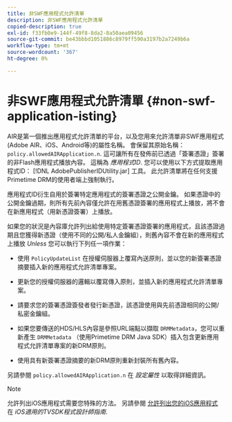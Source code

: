 ```yaml
---
title: 非SWF應用程式允許清單
description: 非SWF應用程式允許清單
copied-description: true
exl-id: f33fb0e9-144f-49f8-8da2-8a50aea09456
source-git-commit: be43bbbd1051886c8979ff590a3197b2a7249b6a
workflow-type: tm+mt
source-wordcount: '367'
ht-degree: 0%

---
```


# 非SWF應用程式允許清單 {#non-swf-application-isting}

AIR是第一個推出應用程式允許清單的平台，以及您用來允許清單非SWF應用程式(Adobe AIR、iOS、Android等)的屬性名稱。 會保留其原始名稱： `policy.allowedAIRApplication.n`. 這可讓所有在發佈前已透過「簽署憑證」簽署的非Flash應用程式播放內容。 這稱為 *應用程式ID*. 您可以使用以下方式提取應用程式ID： [!DNL AdobePublisherIDUtility.jar] 工具。 此允許清單將在任何支援Primetime DRM的使用者端上強制執行。

應用程式ID衍生自用於簽署特定應用程式的簽署憑證之公開金鑰。 如果憑證中的公開金鑰過期，則所有先前內容僅允許在用舊憑證簽署的應用程式上播放，將不會在新應用程式（用新憑證簽署）上播放。

如果您的狀況是內容庫允許列出給使用特定簽署憑證簽署的應用程式，且該憑證過期且您獲得新憑證（使用不同的公開/私人金鑰組），則舊內容不會在新的應用程式上播放 *Unless* 您可以執行下列任一項作業：

* 使用 `PolicyUpdateList` 在授權伺服器上覆寫內送原則，並以您的新簽署憑證摘要插入新的應用程式允許清單專案。
* 更新您的授權伺服器的邏輯以覆寫傳入原則，並插入新的應用程式允許清單專案。
* 請要求您的簽署憑證簽發者發行新憑證，該憑證使用與先前憑證相同的公開/私密金鑰組。
* 如果您要傳送的HDS/HLS內容是參照URL端點以擷取 `DRMMetadata`，您可以重新產生 `DRMMetadata` （使用Primetime DRM Java SDK）插入包含更新應用程式允許清單專案的新DRM原則。

* 使用具有新簽署憑證摘要的新DRM原則重新封裝所有舊內容。

另請參閱 `policy.allowedAIRApplication.n` 在 *設定屬性* 以取得詳細資訊。

>[!NOTE]
>
>允許列出iOS應用程式需要您特殊的方法。 另請參閱 [允許列出您的iOS應用程式](../../../../../programming/tvsdk-3x-ios-prog/ios-3x-drm-content-security/ios-3x-allowlist-your-ios-application.md) 在 *iOS適用的TVSDK程式設計師指南*.
